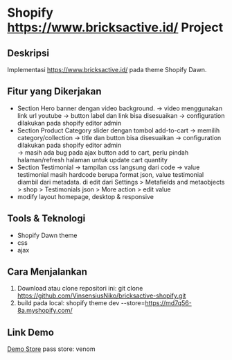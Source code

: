 # Shopify https://www.bricksactive.id/ Project

## Deskripsi
Implementasi https://www.bricksactive.id/ pada theme Shopify Dawn.

## Fitur yang Dikerjakan
- Section Hero banner dengan video background.
    -> video menggunakan link url youtube
    -> button label dan link bisa disesuaikan
    -> configuration dilakukan pada shopify editor admin   
- Section Product Category slider dengan tombol add-to-cart
    -> memilih category/collection
    -> title dan button bisa disesuaikan
    -> configuration dilakukan pada shopify editor admin  
    -> masih ada bug pada ajax button add to cart, perlu pindah halaman/refresh halaman untuk update cart quantity
- Section Testimonial
    -> tampilan css langsung dari code
    -> value testimonial masih hardcode berupa format json, value testimonial diambil dari metadata. di edit dari Settings > Metafields and metaobjects > shop > Testimonials json > More action > edit value
- modify layout homepage, desktop & responsive

## Tools & Teknologi
- Shopify Dawn theme
- css
- ajax

## Cara Menjalankan
1. Download atau clone repositori ini:
    git clone https://github.com/VinsensiusNiko/bricksactive-shopify.git
2. build pada local:
    shopify theme dev --store=https://md7q56-8a.myshopify.com/

## Link Demo
[Demo Store](https://md7q56-8a.myshopify.com/)
pass store: venom
